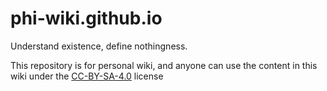 # phi-wiki.github.io
Understand existence, define nothingness.

This repository is for personal wiki, and anyone can use the content in this wiki under the [CC-BY-SA-4.0](https://creativecommons.org/licenses/by-sa/4.0/) license
